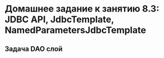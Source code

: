 # Домашнее задание к занятию 8.3: JDBC API, JdbcTemplate, NamedParametersJdbcTemplate
## Задача DAO слой
